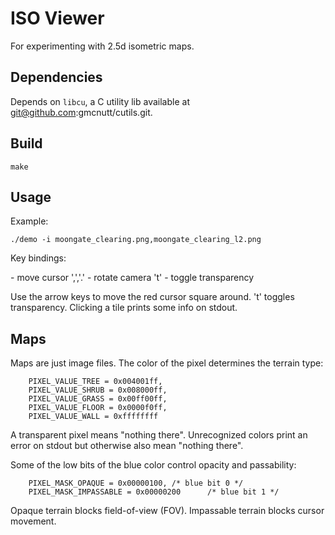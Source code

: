 # ISO Viewer

For experimenting with 2.5d isometric maps.

## Dependencies

Depends on `libcu`, a C utility lib available at
git@github.com:gmcnutt/cutils.git.

## Build

    make

## Usage

Example:

    ./demo -i moongate_clearing.png,moongate_clearing_l2.png

Key bindings:

<arrow> - move cursor
',','.' - rotate camera
't'     - toggle transparency

Use the arrow keys to move the red cursor square around. 't' toggles
transparency. Clicking a tile prints some info on stdout.

## Maps

Maps are just image files. The color of the pixel determines the terrain type:

        PIXEL_VALUE_TREE = 0x004001ff,
        PIXEL_VALUE_SHRUB = 0x008000ff,
        PIXEL_VALUE_GRASS = 0x00ff00ff,
        PIXEL_VALUE_FLOOR = 0x0000f0ff,
        PIXEL_VALUE_WALL = 0xffffffff

A transparent pixel means "nothing there". Unrecognized colors print
an error on stdout but otherwise also mean "nothing there".

Some of the low bits of the blue color control opacity and
passability:

        PIXEL_MASK_OPAQUE = 0x00000100, /* blue bit 0 */
        PIXEL_MASK_IMPASSABLE = 0x00000200      /* blue bit 1 */

Opaque terrain blocks field-of-view (FOV). Impassable terrain blocks
cursor movement.


